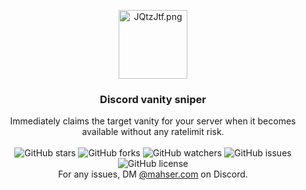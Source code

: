 <p align="center">
  <a href="https://github.com/fransizreal/discord-vanity-sniper">
    <a href="https://freeimage.host/i/JQtzJtf"><img src="https://iili.io/JQtzJtf.png" alt="JQtzJtf.png" width="110" height="110"/></a>
  </a>
</p>

<h3 align="center">Discord vanity sniper</h3>

<p align="center">
  Immediately claims the target vanity for your server when it becomes available without any ratelimit risk.
  <br/>
  <br/>
  <img src="https://img.shields.io/github/stars/fransizreal/discord-vanity-sniper?style=social" alt="GitHub stars">
  <img src="https://img.shields.io/github/forks/fransizreal/discord-vanity-sniper?style=social" alt="GitHub forks">
  <img src="https://img.shields.io/github/watchers/fransizreal/discord-vanity-sniper?style=social" alt="GitHub watchers">
  <img src="https://img.shields.io/github/issues/fransizreal/discord-vanity-sniper" alt="GitHub issues">
  <img src="https://img.shields.io/github/license/fransizreal/discord-vanity-sniper" alt="GitHub license">
  <br/>
  For any issues, DM <a href="https://discord.com/users/1242526951709737050">@mahser.com</a> on Discord.
</p>

